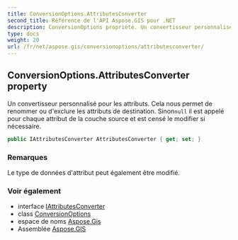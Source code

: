 ```yaml
---
title: ConversionOptions.AttributesConverter
second_title: Référence de l'API Aspose.GIS pour .NET
description: ConversionOptions propriété. Un convertisseur personnalisé pour les attributs. Cela nous permet de renommer ou dexclure les attributs de destination. Sinonnull il est appelé pour chaque attribut de la couche source et est censé le modifier si nécessaire.
type: docs
weight: 20
url: /fr/net/aspose.gis/conversionoptions/attributesconverter/
---
```

## ConversionOptions.AttributesConverter property

Un convertisseur personnalisé pour les attributs. Cela nous permet de renommer ou d'exclure les attributs de destination. Sinon`null` il est appelé pour chaque attribut de la couche source et est censé le modifier si nécessaire.

```csharp
public IAttributesConverter AttributesConverter { get; set; }
```

### Remarques

Le type de données d'attribut peut également être modifié.

### Voir également

* interface [IAttributesConverter](../../iattributesconverter/)
* class [ConversionOptions](../)
* espace de noms [Aspose.Gis](../../conversionoptions/)
* Assemblée [Aspose.GIS](../../../)


